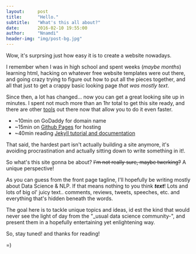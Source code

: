 ```yaml
---
layout:     post
title:      "Hello."
subtitle:   "What's this all about?"
date:       2016-02-10 19:55:00
author:     "Nnamdi"
header-img: "img/post-bg.jpg"
---
```


Wow, it's surprsing just how easy it is to create a website nowadays.

I remember when I was in high school and spent weeks (_maybe months_) learning html, hacking on whatever free website templates were out there, and going crazy trying to figure out how to put all the pieces together, and all that just to get a crappy basic looking page _that was mostly text_.

Since then, a lot has changed... now you can get a great looking site up in minutes. I spent not much more than an 1hr total to get this site ready, and there are other [tools](www.wix.com) out there now that allow you to do it even faster.

+ ~10min on GoDaddy for domain name
+ ~15min on [Github Pages](https://pages.github.com/) for hosting
+ ~40min reading [Jekyll tutorial and documentation](https://jekyllrb.com/docs/home/)

That said, the hardest part isn't actually building a site anymore, it's avoiding procrastination and actually sitting down to write something in it!.

So what's this site gonna be about? ~~I'm not really sure, maybe twerking?~~ A unique perspective!

As you can guess from the front page tagline, I'll hopefully be writing mostly about Data Science & NLP. If that means nothing to you think **_text_**! Lots and lots of big ol' juicy text.. comments, reviews, tweets, speeches, etc. and everything that's hidden beneath the words.

The goal here is to tackle unique topics and ideas, id est the kind that would never see the light of day from the "_usual data science community-", and present them in a hopefully entertaining yet enlightening way.

So, stay tuned! and thanks for reading!

=)
